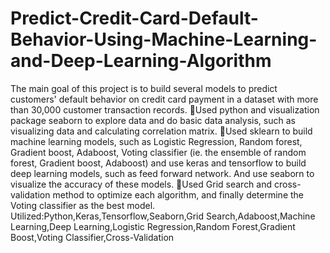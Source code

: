 # Predict-Credit-Card-Default-Behavior-Using-Machine-Learning-and-Deep-Learning-Algorithm
The main goal of this project is to build several models to predict customers' default behavior on credit card payment in a dataset with more than 30,000 customer transaction records. Used python and visualization package seaborn to explore data and do basic data analysis, such as visualizing data and calculating correlation matrix. Used sklearn to build machine learning models, such as Logistic Regression, Random forest, Gradient boost, Adaboost, Voting classifier (ie. the ensemble of random forest, Gradient boost, Adaboost) and use keras and tensorflow to build deep learning models, such as feed forward network. And use seaborn to visualize the accuracy of these models. Used Grid search and cross-validation method to optimize each algorithm, and finally determine the Voting classifier as the best model. Utilized:Python,Keras,Tensorflow,Seaborn,Grid Search,Adaboost,Machine Learning,Deep Learning,Logistic Regression,Random Forest,Gradient Boost,Voting Classifier,Cross-Validation
